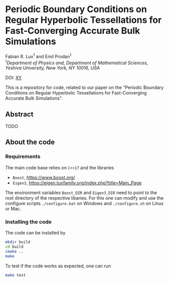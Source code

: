 # Periodic Boundary Conditions on Regular Hyperbolic Tessellations for Fast-Converging Accurate Bulk Simulations
Fabian R. Lux<sup>1</sup> and Emil Prodan<sup>1</sup><br />
<sup>1</sup>*Department of Physics and, Department of Mathematical Sciences, Yeshiva University, New York, NY 10016, USA*

DOI: [XY](http://dx.doi.org/?)

This is a repository for code, related to our paper on the "Periodic Boundary Conditions on Regular Hyperbolic Tessellations for Fast-Converging Accurate Bulk Simulations".

## Abstract

TODO

## About the code

### Requirements

The main code base relies on `C++17` and the libraries

- `Boost`, https://www.boost.org/
- `Eigen3`, https://eigen.tuxfamily.org/index.php?title=Main_Page

The environment variables `Boost_DIR` and `Eigen3_DIR` need to point to the root directory of the respective libaries. For this one can modify and use the configure scripts `./configure.bat` on Windows and `./configure.sh` on Linux or Mac.

### Installing the code

The code can be installed by 
```bash
mkdir build
cd build
cmake ..
make
```

To test if the code works as expected, one can run 

```bash
make test
```